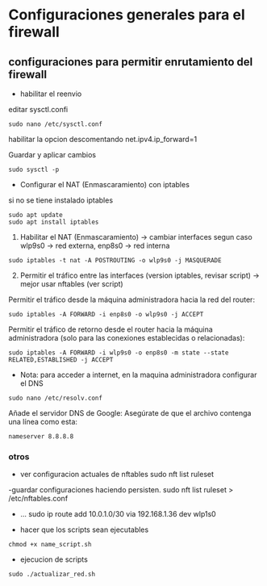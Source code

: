 # Configuraciones generales para el firewall

## configuraciones para permitir enrutamiento del firewall

- habilitar el reenvio

editar sysctl.confi 

```
sudo nano /etc/sysctl.conf

```

habilitar la opcion descomentando net.ipv4.ip_forward=1

Guardar y aplicar cambios

```
sudo sysctl -p

```
-  Configurar el NAT (Enmascaramiento) con iptables

si no se tiene instalado iptables 

```
sudo apt update
sudo apt install iptables

```

1. Habilitar el NAT (Enmascaramiento) -> cambiar interfaces segun caso wlp9s0 -> red externa, enp8s0 -> red interna

```
sudo iptables -t nat -A POSTROUTING -o wlp9s0 -j MASQUERADE

```

2. Permitir el tráfico entre las interfaces (version iptables, revisar script) -> mejor usar nftables (ver script)

Permitir el tráfico desde la máquina administradora hacia la red del router:

```
sudo iptables -A FORWARD -i enp8s0 -o wlp9s0 -j ACCEPT

```

Permitir el tráfico de retorno desde el router hacia la máquina administradora (solo para las conexiones establecidas o relacionadas):

```
sudo iptables -A FORWARD -i wlp9s0 -o enp8s0 -m state --state RELATED,ESTABLISHED -j ACCEPT

```
- Nota: para acceder a internet, en la maquina administradora configurar el DNS

```
sudo nano /etc/resolv.conf

```
Añade el servidor DNS de Google: Asegúrate de que el archivo contenga una línea como esta:

```
nameserver 8.8.8.8

```
### otros

- ver configuracion actuales de nftables
sudo nft list ruleset

-guardar configuraciones haciendo persisten.
sudo nft list ruleset > /etc/nftables.conf

- ...
sudo ip route add 10.0.1.0/30 via 192.168.1.36 dev wlp1s0

- hacer que los scripts sean ejecutables

```
chmod +x name_script.sh

```

- ejecucion de scripts

```
sudo ./actualizar_red.sh
```
